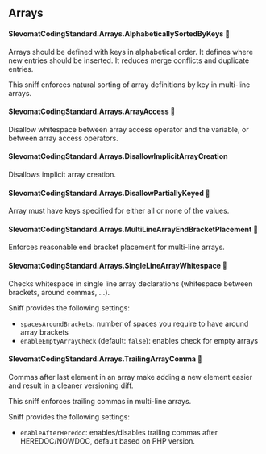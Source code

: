 ## Arrays

#### SlevomatCodingStandard.Arrays.AlphabeticallySortedByKeys 🔧

Arrays should be defined with keys in alphabetical order.
It defines where new entries should be inserted.
It reduces merge conflicts and duplicate entries.

This sniff enforces natural sorting of array definitions by key in multi-line arrays.

#### SlevomatCodingStandard.Arrays.ArrayAccess 🔧

Disallow whitespace between array access operator and the variable, or between array access operators.

#### SlevomatCodingStandard.Arrays.DisallowImplicitArrayCreation

Disallows implicit array creation.

#### SlevomatCodingStandard.Arrays.DisallowPartiallyKeyed 🚧

Array must have keys specified for either all or none of the values.

#### SlevomatCodingStandard.Arrays.MultiLineArrayEndBracketPlacement 🔧

Enforces reasonable end bracket placement for multi-line arrays.

#### SlevomatCodingStandard.Arrays.SingleLineArrayWhitespace 🔧

Checks whitespace in single line array declarations (whitespace between brackets, around commas, ...).

Sniff provides the following settings:

* `spacesAroundBrackets`: number of spaces you require to have around array brackets
* `enableEmptyArrayCheck` (default: `false`): enables check for empty arrays

#### SlevomatCodingStandard.Arrays.TrailingArrayComma 🔧

Commas after last element in an array make adding a new element easier and result in a cleaner versioning diff.

This sniff enforces trailing commas in multi-line arrays.

Sniff provides the following settings:

* `enableAfterHeredoc`: enables/disables trailing commas after HEREDOC/NOWDOC, default based on PHP version.
